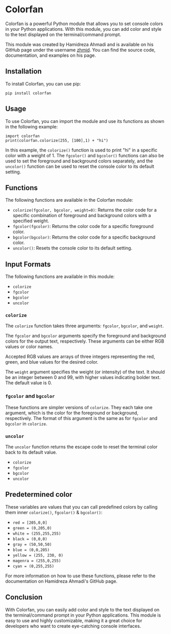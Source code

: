 <h1>Colorfan</h1>
<p>Colorfan is a powerful Python module that allows you to set console colors in your Python applications. With this module, you can add color and style to the text displayed on the terminal/command prompt.</p>
<p>This module was created by Hamidreza Ahmadi and is available on his GitHub page under the username <a href="https://github.com/zhmid">zhmid</a>. You can find the source code, documentation, and examples on his page.</p>
<h2>Installation</h2>
<p>To install Colorfan, you can use pip:</p>
<pre class="code-block-wrapper"><div class="code-block-header"><span class="code-block-header__lang"></span></div><code class="hljs code-block-body ">pip <span class="hljs-keyword">install</span> colorfan
</code></pre>
<h2>Usage</h2>
<p>To use Colorfan, you can import the module and use its functions as shown in the following example:</p>
<pre class="code-block-wrapper"><div class="code-block-header"><span class="code-block-header__lang"></span></div><code class="hljs code-block-body "><span class="hljs-keyword">import</span> colorfan
<span class="hljs-built_in">print</span>(colorfan.colorize(<span class="hljs-number">255</span>, [<span class="hljs-number">100</span>],<span class="hljs-number">1</span>) + <span class="hljs-string">"hi"</span>)
</code></pre>
<p>In this example, the <code>colorize()</code> function is used to print "hi" in a specific color with a weight of 1. The <code>fgcolor()</code> and <code>bgcolor()</code> functions can also be used to set the foreground and background colors separately, and the <code>uncolor()</code> function can be used to reset the console color to its default setting.</p>
<h2>Functions</h2>
<p>The following functions are available in the Colorfan module:</p>
<ul>
<li><code>colorize(fgcolor, bgcolor, weight=0)</code>: Returns the color code for a specific combination of foreground and background colors with a specified weight.</li>
<li><code>fgcolor(fgcolor)</code>: Returns the color code for a specific foreground color.</li>
<li><code>bgcolor(bgcolor)</code>: Returns the color code for a specific background color.</li>
<li><code>uncolor()</code>: Resets the console color to its default setting.</li>
</ul>
<h2>Input Formats</h2>
<p>The following functions are available in this module:</p>
<ul>
<li><code>colorize</code></li>
<li><code>fgcolor</code></li>
<li><code>bgcolor</code></li>
<li><code>uncolor</code></li>
</ul>
<h3><code>colorize</code></h3>
<p>The <code>colorize</code> function takes three arguments: <code>fgcolor</code>, <code>bgcolor</code>, and <code>weight</code>.</p>
<p>The <code>fgcolor</code> and <code>bgcolor</code> arguments specify the foreground and background colors for the output text, respectively. These arguments can be either RGB values or color names.</p>


<p>Accepted RGB values are arrays of three integers representing the red, green, and blue values for the desired color.</p>
<p>The <code>weight</code> argument specifies the weight (or intensity) of the text. It should be an integer between 0 and 99, with higher values indicating bolder text. The default value is 0.</p>
<h3><code>fgcolor</code> and <code>bgcolor</code></h3>
<p>These functions are simpler versions of <code>colorize</code>. They each take one argument, which is the color for the foreground or background, respectively. The format of this argument is the same as for <code>fgcolor</code> and <code>bgcolor</code> in <code>colorize</code>.</p>
<h3><code>uncolor</code></h3>
<p>The <code>uncolor</code> function returns the escape code to reset the terminal color back to its default value.</p>
<ul>
<li><code>colorize</code></li>
<li><code>fgcolor</code></li>
<li><code>bgcolor</code></li>
<li><code>uncolor</code></li>
</ul>
<h2>Predetermined color</h2>
<p>These variables are values that you can call predefined colors by calling them inner <code>colorize()</code>, <code>fgcolor()</code> & <code>bgcolor()</code>:</p>
<ul>
<li><code>red = [205,0,0]</code></li>
<li><code>green = (0,205,0)</code></li>
<li><code>white = (255,255,255)</code></li>
<li><code>black = (0,0,0)</code></li>
<li><code>gray = (50,50,50)</code></li>
<li><code>blue = (0,0,205)</code></li>
<li><code>yellow = (255, 230, 0)</code></li>
<li><code>magenra = (255,0,255)</code></li>
<li><code>cyan = (0,255,255)</code></li>
</ul>
<p>For more information on how to use these functions, please refer to the documentation on Hamidreza Ahmadi's GitHub page.</p>
<h2>Conclusion</h2>
<p>With Colorfan, you can easily add color and style to the text displayed on the terminal/command prompt in your Python applications. This module is easy to use and highly customizable, making it a great choice for developers who want to create eye-catching console interfaces.</p>
